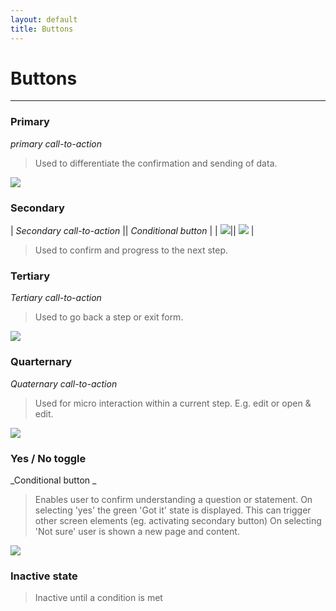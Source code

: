 ```yaml
---
layout: default
title: Buttons
---
```

# Buttons
* * *

### Primary
_primary call-to-action_
>Used to differentiate the confirmation and sending of data.

![](https://city-of-melbourne.github.io/design-system/style/img/button-primary.png)


### Secondary 

| _Secondary call-to-action_ || _Conditional button_ |
| ![](https://city-of-melbourne.github.io/design-system/style/img/button-secondary.png)|| ![](https://city-of-melbourne.github.io/design-system/style/img/button-secondary-inactive.png) |

>Used to confirm and progress to the next step.

### Tertiary 
_Tertiary call-to-action_
>Used to go back a step or exit form.

![](https://city-of-melbourne.github.io/design-system/style/img/button-tertiary.png)

### Quarternary 
_Quaternary call-to-action_
>Used for micro interaction within a current step. E.g. edit or open & edit.

![](https://city-of-melbourne.github.io/design-system/style/img/button-quarternary.png)

### Yes / No toggle 
_Conditional button _
>Enables user to confirm understanding a question or statement. 
>On selecting 'yes' the green 'Got it' state is displayed. This can trigger other screen elements (eg. activating secondary button)
>On selecting 'Not sure' user is shown a new page and content.

![](https://city-of-melbourne.github.io/design-system/style/img/toggle.png)

### Inactive state 

>Inactive until a condition is met



